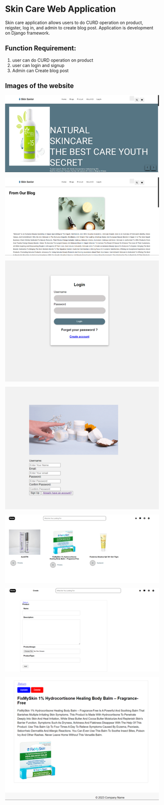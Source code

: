 # Skin Care Web Application

Skin care application allows users to do CURD operation on product, reigster, log in, and admin to create blog post.
Application is development on Django framework.

## Function Requirement:
1. user can do CURD operation on product
2. user can login and signup
3. Admin can Create blog post

## Images of the website

![alt text](image.png)

![alt text](image-1.png)

![alt text](image-2.png)

![alt text](image-3.png)

![alt text](image-4.png)

![alt text](image-5.png)

![alt text](image-6.png)
